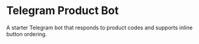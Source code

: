# Telegram Product Bot

A starter Telegram bot that responds to product codes and supports inline button ordering.